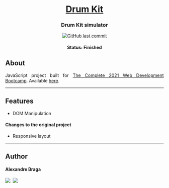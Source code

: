 <h1 align="center">
  <a href="https://alexbraga.github.io/Drum-Kit/">Drum Kit</a>
</h1>

<h3 align="center">
    Drum Kit simulator
</h3>

<p align="center">
  <a href="https://github.com/alexbraga/Drum-Kit/commits/master"><img alt="GitHub last commit" src="https://img.shields.io/github/last-commit/alexbraga/Drum-Kit"></a>
</p>

<h4 align="center">
	 Status: Finished
</h4>

## About

<p align="justify">JavaScript project built for <a href="https://www.udemy.com/course/the-complete-web-development-bootcamp/">The Complete 2021 Web Development Bootcamp</a>. Available <a href="https://alexbraga.github.io/Drum-Kit/">here</a>.</p>

---

## Features

- DOM Manipulation

#### Changes to the original project

- Responsive layout

---

## Author

<h4>Alexandre Braga</h4>

<div>
<a href="https://www.linkedin.com/in/alexgbraga/" target="_blank"><img src="https://img.shields.io/badge/-LinkedIn-blue?style=for-the-badge&logo=Linkedin&logoColor=white"></a>&nbsp;
<a href="mailto:contato@alexbraga.com.br" target="_blank"><img src="https://img.shields.io/badge/-email-c14438?style=for-the-badge&logo=Gmail&logoColor=white"></a>
</div>
